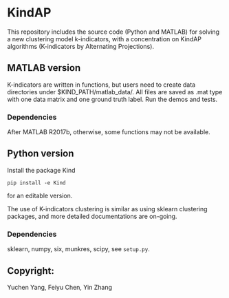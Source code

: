 # KindAP
This repository includes the source code (Python and MATLAB) for solving a new clustering model k-indicators, with a concentration on KindAP algorithms (K-indicators by Alternating Projections).

## MATLAB version
K-indicators are written in functions, but users need to create data directories under $KIND_PATH/matlab_data/. All files are saved as .mat type with one data matrix and one ground truth label.
Run the demos and tests.

### Dependencies
After MATLAB R2017b, otherwise, some functions may not be available. 

## Python version  
Install the package Kind
```
pip install -e Kind
```
for an editable version.

The use of K-indicators clustering is similar as using sklearn clustering packages, and more detailed documentations are on-going.

### Dependencies
sklearn, numpy, six, munkres, scipy, see `setup.py`.

## Copyright:
Yuchen Yang, Feiyu Chen, Yin Zhang
